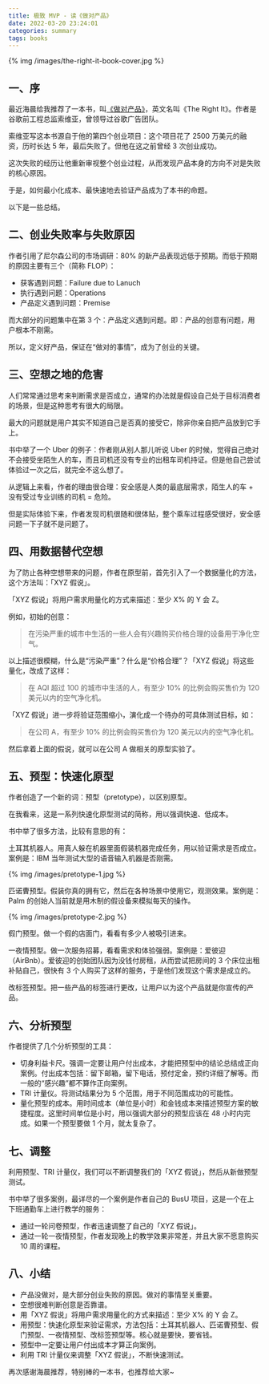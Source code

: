 ```yaml
---
title: 极致 MVP - 读《做对产品》
date: 2022-03-20 23:24:01
categories: summary
tags: books
---
```


{% img /images/the-right-it-book-cover.jpg %}

## 一、序

最近海晨给我推荐了一本书，叫[《做对产品》](https://item.jd.com/10037047269016.html)，英文名叫《The Right It》。作者是谷歌前工程总监索维亚，曾领导过谷歌广告团队。

索维亚写这本书源自于他的第四个创业项目：这个项目花了 2500 万美元的融资，历时长达 5 年，最后失败了。但他在这之前曾经 3 次创业成功。

这次失败的经历让他重新审视整个创业过程，从而发现产品本身的方向不对是失败的核心原因。

于是，如何最小化成本、最快速地去验证产品成为了本书的命题。

以下是一些总结。

## 二、创业失败率与失败原因

作者引用了尼尔森公司的市场调研：80% 的新产品表现远低于预期。而低于预期的原因主要有三个（简称 FLOP）：

 - 获客遇到问题：Failure due to Lanuch
 - 执行遇到问题：Operations
 - 产品定义遇到问题：Premise

而大部分的问题集中在第 3 个：产品定义遇到问题。即：产品的创意有问题，用户根本不刚需。

所以，定义好产品，保证在“做对的事情”，成为了创业的关键。

## 三、空想之地的危害

人们常常通过思考来判断需求是否成立，通常的办法就是假设自己处于目标消费者的场景，但是这种思考有很大的局限。

最大的问题就是用户其实不知道自己是否真的接受它，除非你亲自把产品放到它手上。

书中举了一个 Uber 的例子：作者刚从别人那儿听说 Uber 的时候，觉得自己绝对不会接受坐陌生人的车，而且司机还没有专业的出租车司机持证。但是他自己尝试体验过一次之后，就完全不这么想了。

从逻辑上来看，作者的理由很合理：安全感是人类的最底层需求，陌生人的车 + 没有受过专业训练的司机 = 危险。

但是实际体验下来，作者发现司机很随和很体贴，整个乘车过程感受很好，安全感问题一下子就不是问题了。

## 四、用数据替代空想

为了防止各种空想带来的问题，作者在原型前，首先引入了一个数据量化的方法，这个方法叫：「XYZ 假说」。

「XYZ 假说」将用户需求用量化的方式来描述：至少 X% 的 Y 会 Z。

例如，初始的创意：

>在污染严重的城市中生活的一些人会有兴趣购买价格合理的设备用于净化空气。

以上描述很模糊，什么是“污染严重”？什么是“价格合理”？「XYZ 假说」将这些量化，改成了这样：

> 在 AQI 超过 100 的城市中生活的人，有至少 10% 的比例会购买售价为 120 美元以内的空气净化机。

「XYZ 假说」进一步将验证范围缩小，演化成一个待办的可具体测试目标，如：

> 在公司 A，有至少 10% 的比例会购买售价为 120 美元以内的空气净化机。

然后拿着上面的假说，就可以在公司 A 做相关的原型实验了。

## 五、预型：快速化原型

作者创造了一个新的词：预型（pretotype），以区别原型。

在我看来，这是一系列快速化原型测试的简称，用以强调快速、低成本。

书中举了很多方法，比较有意思的有：

土耳其机器人。用真人躲在机器里面假装机器完成任务，用以验证需求是否成立。案例是：IBM 当年测试大型的语音输入机器是否刚需。

{% img /images/pretotype-1.jpg %}

匹诺曹预型。假装你真的拥有它，然后在各种场景中使用它，观测效果。案例是：Palm 的创始人当前就是用木制的假设备来模拟每天的操作。

{% img /images/pretotype-2.jpg %}

假门预型。做一个假的店面门，看看有多少人被吸引进来。

一夜情预型。做一次服务招募，看看需求和体验强弱。案例是：爱彼迎（AirBnb）。爱彼迎的创始团队因为没钱付房租，从而尝试把房间的 3 个床位出租补贴自己，很快有 3 个人购买了这样的服务，于是他们发现这个需求是成立的。

改标签预型。把一些产品的标签进行更改，让用户以为这个产品就是你宣传的产品。

## 六、分析预型

作者提供了几个分析预型的工具：

 - 切身利益卡尺。强调一定要让用户付出成本，才能把预型中的结论总结成正向案例。付出成本包括：留下邮箱，留下电话，预付定金，预约详细了解等。而一般的“感兴趣”都不算作正向案例。
 - TRI 计量仪。将测试结果分为 5 个范围，用于不同范围成功的可能性。
 - 量化预型的成本。用时间成本（单位是小时）和金钱成本来描述预型方案的敏捷程度。这里时间单位是小时，用以强调大部分的预型应该在 48 小时内完成。如果一个预型要做 1 个月，就太复杂了。

## 七、调整

利用预型、TRI 计量仪，我们可以不断调整我们的「XYZ 假说」，然后从新做预型测试。

书中举了很多案例，最详尽的一个案例是作者自己的 BusU 项目，这是一个在上下班通勤车上进行教学的服务：

 - 通过一轮问卷预型，作者迅速调整了自己的「XYZ 假说」。
 - 通过一轮一夜情预型，作者发现晚上的教学效果非常差，并且大家不愿意购买 10 周的课程。

## 八、小结

 * 产品没做对，是大部分创业失败的原因。做对的事情至关重要。
 * 空想很难判断创意是否靠谱。
 * 用「XYZ 假说」将用户需求用量化的方式来描述：至少 X% 的 Y 会 Z。
 * 用预型：快速化原型来验证需求，方法包括：土耳其机器人、匹诺曹预型、假门预型、一夜情预型、改标签预型等。核心就是要快，要省钱。
 * 预型中一定要让用户付出成本才算正向案例。
 * 利用 TRI 计量仪来调整「XYZ 假说」，不断快速测试。

再次感谢海晨推荐，特别棒的一本书，也推荐给大家~

